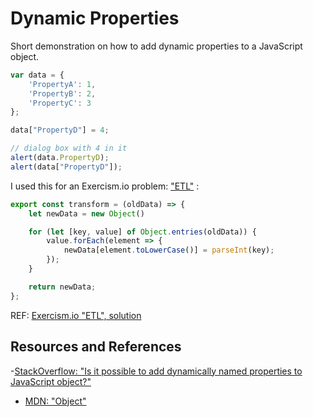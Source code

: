# Dynamic Properties

Short demonstration on how to add dynamic properties to a JavaScript object.

```javascript
var data = {
    'PropertyA': 1,
    'PropertyB': 2,
    'PropertyC': 3
};

data["PropertyD"] = 4;

// dialog box with 4 in it
alert(data.PropertyD);
alert(data["PropertyD"]);
```

I used this for an Exercism.io problem: ["ETL"](https://exercism.io/my/solutions/3e464ea7cdd44b3cb3ba109fd1c7143e)
:

```javascript
export const transform = (oldData) => {
    let newData = new Object()

    for (let [key, value] of Object.entries(oldData)) {
        value.forEach(element => {
            newData[element.toLowerCase()] = parseInt(key);
        });
    }

    return newData;
};
```

REF: [Exercism.io "ETL", solution](https://exercism.io/my/solutions/3e464ea7cdd44b3cb3ba109fd1c7143e)

## Resources and References

-[StackOverflow: "Is it possible to add dynamically named properties to JavaScript object?"](https://stackoverflow.com/questions/1184123/is-it-possible-to-add-dynamically-named-properties-to-javascript-object)
- [MDN: "Object"](https://developer.mozilla.org/en-US/docs/Web/JavaScript/Reference/Global_Objects/Object)

